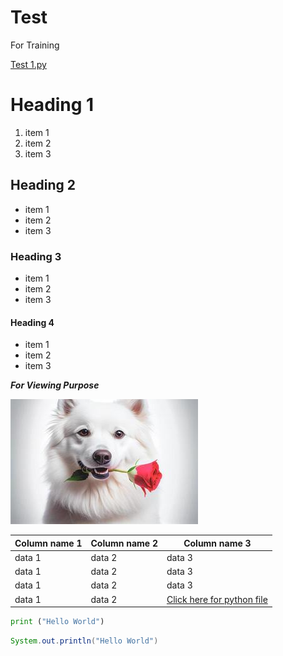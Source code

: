 # Test
For Training 

[Test 1.py](https://github.com/Nirbhay2k1/Test/blob/018d84a090e6d0cdddc3ca56a4b9a15387da42fe/Test%201.py)
# Heading 1
1. item 1
2. item 2
3. item 3
## Heading 2
* item 1
* item 2
* item 3
### Heading 3
- item 1
- item 2
- item 3
#### Heading 4
+ item 1
+ item 2
+ item 3

***_For Viewing Purpose_***
<!--- comment--->
![Alt text](image.png)

|Column name 1|Column name 2|Column name 3|
---|---|---|
|data 1|data 2|data 3|
|data 1|data 2|data 3|
|data 1|data 2|data 3|
|data 1|data 2|[Click here for python file]([https://github.com/Harsha-Trainer/Demo/blob/main/hello.py](https://github.com/Nirbhay2k1/Test/blob/415cc7cb5e58329e80db329a87be022729f3a1a4/Test%202.py)https://github.com/Nirbhay2k1/Test/blob/415cc7cb5e58329e80db329a87be022729f3a1a4/Test%202.py)|

```python
print ("Hello World")
```
```java
System.out.println("Hello World")
```
